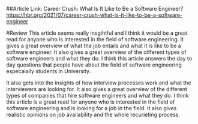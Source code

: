 ##Article Link: Career Crush: What Is It Like to Be a Software Engineer?
https://hbr.org/2021/07/career-crush-what-is-it-like-to-be-a-software-engineer

#Review 
This article seems really insgihtful and I think it would be a great read for anyone who is interested in the field of software engineering. It gives a great overview of what the job entails and what it is like to be a software engineer. It also gives a great overview of the different types of software engineers and what they do. I think this article answers the day to day questions that people have about the field of software engineering especaially students in University.

It also gets into the insights of how interview processes work and what the interviewers are looking for. It also gives a great overview of the different types of companies that hire software engineers and what they do. I think this article is a great read for anyone who is interested in the field of software engineering and is looking for a job in the field. It also gives realistic opinions on job availability and the whole recurieting process.


